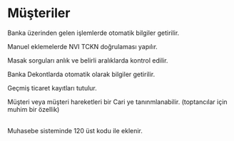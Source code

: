 # Müşteriler

Banka üzerinden gelen işlemlerde otomatik bilgiler getirilir.

Manuel eklemelerde NVI TCKN doğrulaması yapılır.

Masak sorguları anlık ve belirli aralıklarda kontrol edilir.

Banka Dekontlarda otomatik olarak bilgiler getirilir.

Geçmiş ticaret kayıtları tutulur.

Müşteri veya müşteri hareketleri bir Cari ye tanınmlanabilir. (toptancılar için muhim bir özellik)

\
Muhasebe sisteminde 120 üst kodu ile eklenir.
